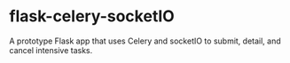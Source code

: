 # flask-celery-socketIO
A prototype Flask app that uses Celery and socketIO to submit, detail, and cancel intensive tasks.
